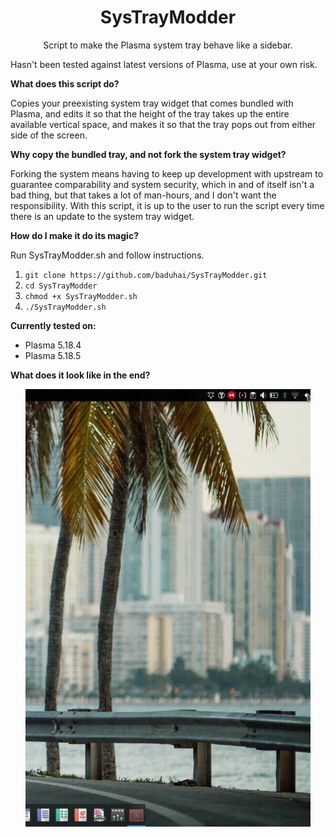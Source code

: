 <h1 align="center">SysTrayModder</h1> 

<p align="center">Script to make the Plasma system tray behave like a sidebar.</p> 

Hasn't been tested against latest versions of Plasma, use at your own risk.

**What does this script do?**

Copies your preexisting system tray widget that comes bundled with Plasma, and edits it so that the height of the tray takes up the entire available vertical space, and makes it so that the tray pops out from either side of the screen.

**Why copy the bundled tray, and not fork the system tray widget?**

Forking the system means having to keep up development with upstream to guarantee comparability and system security, which in and of itself isn't a bad thing, but that takes a lot of man-hours, and I don't want the responsibility. With this script, it is up to the user to run the script every time there is an update to the system tray widget.

**How do I make it do its magic?**

Run SysTrayModder.sh and follow instructions.

1. `git clone https://github.com/baduhai/SysTrayModder.git`
2. `cd SysTrayModder`
3. `chmod +x SysTrayModder.sh` 
4. `./SysTrayModder.sh`

**Currently tested on:**

- Plasma 5.18.4
- Plasma 5.18.5

**What does it look like in the end?**

<p align="center"><img src="preview.gif" alt="Preview" height="700px"></p>
